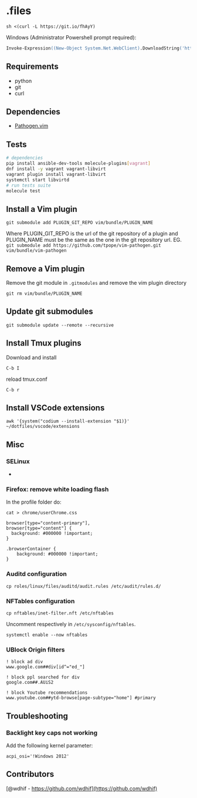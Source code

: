 # .files
```
sh <(curl -L https://git.io/fhAyY)
```
Windows (Administrator Powershell prompt required):
```ps
Invoke-Expression((New-Object System.Net.WebClient).DownloadString('https://git.io/fjd3F'))
```
## Requirements
- python
- git
- curl
## Dependencies
- [Pathogen.vim](https://github.com/tpope/vim-pathogen)
## Tests
```bash
# dependencies
pip install ansible-dev-tools molecule-plugins[vagrant]
dnf install -y vagrant vagrant-libvirt
vagrant plugin install vagrant-libvirt
systemctl start libvirtd
# run tests suite
molecule test
```
## Install a Vim plugin
```
git submodule add PLUGIN_GIT_REPO vim/bundle/PLUGIN_NAME
```
Where PLUGIN_GIT_REPO is the url of the git repository of a plugin and PLUGIN_NAME must be the same as the one in the git repository url.
EG. `git submodule add https://github.com/tpope/vim-pathogen.git vim/bundle/vim-pathogen`
## Remove a Vim plugin
Remove the git module in `.gitmodules` and remove the vim plugin directory
```
git rm vim/bundle/PLUGIN_NAME
```
## Update git submodules
```
git submodule update --remote --recursive
```
## Install Tmux plugins
Download and install
```
C-b I
```
reload tmux.conf
```
C-b r
```
## Install VSCode extensions
```
awk '{system("codium --install-extension "$1)}' ~/dotfiles/vscode/extensions
```
## Misc
### SELinux
-
### Firefox: remove white loading flash
In the profile folder do:
```
cat > chrome/userChrome.css

browser[type="content-primary"],
browser[type="content"] {
  background: #000000 !important;
}

.browserContainer {
    background: #000000 !important;
}
```
### Auditd configuration
```
cp roles/linux/files/auditd/audit.rules /etc/audit/rules.d/
```
### NFTables configuration
```
cp nftables/inet-filter.nft /etc/nftables
```
Uncomment respectively in `/etc/sysconfig/nftables`.
```
systemctl enable --now nftables
```
### UBlock Origin filters
```
! block ad div
www.google.com##div[id^="ed_"]

! block ppl searched for div
google.com##.AUiS2

! block Youtube recommendations
www.youtube.com##ytd-browse[page-subtype="home"] #primary

```
## Troubleshooting
### Backlight key caps not working
Add the following kernel parameter:
```
acpi_osi='!Windows 2012'
```
## Contributors
[@wdhif - https://github.com/wdhif](https://github.com/wdhif)
